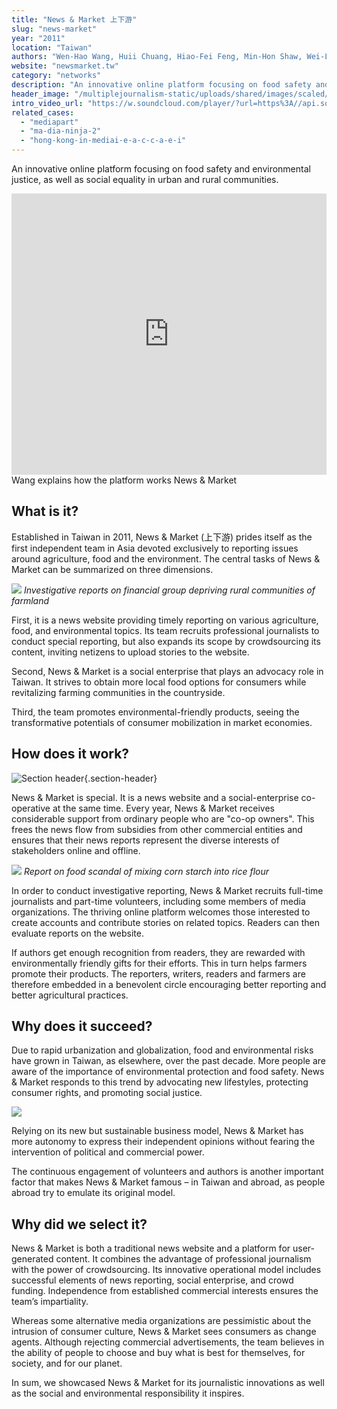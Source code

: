 ```yaml
---
title: "News & Market 上下游"
slug: "news-market"
year: "2011"
location: "Taiwan"
authors: "Wen-Hao Wang, Huii Chuang, Hiao-Fei Feng, Min-Hon Shaw, Wei-Lin Yang"
website: "newsmarket.tw"
category: "networks"
description: "An innovative online platform focusing on food safety and environmental justice, as well as social equality in urban and rural communities."
header_image: "/multiplejournalism-static/uploads/shared/images/scaled/header_image_extreme/102.jpg"
intro_video_url: "https://w.soundcloud.com/player/?url=https%3A//api.soundcloud.com/tracks/174558117"
related_cases:
  - "mediapart"
  - "ma-dia-ninja-2"
  - "hong-kong-in-mediai-e-a-c-c-a-e-i"
---
```


An innovative online platform focusing on food safety and environmental justice, as well as social equality in urban and rural communities.

<div class="section-media soundcloud">
  <iframe width="100%" height="450" scrolling="no" frameborder="no" src="https://w.soundcloud.com/player/?url=https%3A//api.soundcloud.com/tracks/174558117%3Fsecret_token%3Ds-8kAyU&auto_play=false&hide_related=false&show_comments=true&show_user=true&show_reposts=false&visual=true"></iframe>
  <figcaption class="credits credits--right">
    <span class="credits__title">Wang explains how the platform works</span>
    <span class="credits__meta">News & Market</span>
  </figcaption>
</div>

## What is it?

Established in Taiwan in 2011, News & Market (上下游) prides itself as the first independent team in Asia devoted exclusively to reporting issues around agriculture, food and the environment. The central tasks of News & Market can be summarized on three dimensions.

![](/multiplejournalism-static/uploads/shared/images/scaled/case_section_media/105.jpg)
*Investigative reports on financial group depriving rural communities of farmland*

First, it is a news website providing timely reporting on various agriculture, food, and environmental topics. Its team recruits professional journalists to conduct special reporting, but also expands its scope by crowdsourcing its content, inviting netizens to upload stories to the website.

Second, News & Market is a social enterprise that plays an advocacy role in Taiwan. It strives to obtain more local food options for consumers while revitalizing farming communities in the countryside.

Third, the team promotes environmental-friendly products, seeing the transformative potentials of consumer mobilization in market economies.


## How does it work?

![Section header](/multiplejournalism-static/uploads/shared/images/scaled/case_section/104.jpg){.section-header}

News & Market is special. It is a news website and a social-enterprise co-operative at the same time. Every year, News & Market receives considerable support from ordinary people who are "co-op owners". This frees the news flow from subsidies from other commercial entities and ensures that their news reports represent the diverse interests of stakeholders online and offline.

![](/multiplejournalism-static/uploads/shared/images/scaled/case_section_media/106.jpg)
*Report on food scandal of mixing corn starch into rice flour*

In order to conduct investigative reporting, News & Market recruits full-time journalists and part-time volunteers, including some members of media organizations. The thriving online platform welcomes those interested to create accounts and contribute stories on related topics. Readers can then evaluate reports on the website.

If authors get enough recognition from readers, they are rewarded with environmentally friendly gifts for their efforts. This in turn helps farmers promote their products. The reporters, writers, readers and farmers are therefore embedded in a benevolent circle encouraging better reporting and better agricultural practices.


## Why does it succeed?

Due to rapid urbanization and globalization, food and environmental risks have grown in Taiwan, as elsewhere, over the past decade. More people are aware of the importance of environmental protection and food safety. News & Market responds to this trend by advocating new lifestyles, protecting consumer rights, and promoting social justice.

![](/multiplejournalism-static/uploads/shared/images/scaled/case_section_media/103.jpg)

Relying on its new but sustainable business model, News & Market has more autonomy to express their independent opinions without fearing the intervention of political and commercial power.

The continuous engagement of volunteers and authors is another important factor that makes News & Market famous – in Taiwan and abroad, as people abroad try to emulate its original model.


## Why did we select it?

News & Market is both a traditional news website and a platform for user-generated content. It combines the advantage of professional journalism with the power of crowdsourcing. Its innovative operational model includes successful elements of news reporting, social enterprise, and crowd funding. Independence from established commercial interests ensures the team’s impartiality.

Whereas some alternative media organizations are pessimistic about the intrusion of consumer culture, News & Market sees consumers as change agents. Although rejecting commercial advertisements, the team believes in the ability of people to choose and buy what is best for themselves, for society, and for our planet.

In sum, we showcased News & Market for its journalistic innovations as well as the social and environmental responsibility it inspires.


